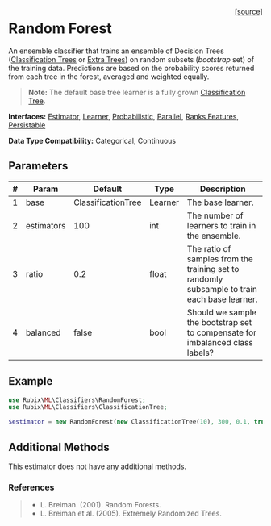 <span style="float:right;"><a href="https://github.com/RubixML/RubixML/blob/master/src/Classifiers/RandomForest.php">[source]</a></span>

# Random Forest
An ensemble classifier that trains an ensemble of Decision Trees ([Classification Trees](classification-tree.md) or [Extra Trees](extra-tree-classifier.md)) on random subsets (*bootstrap* set) of the training data. Predictions are based on the probability scores returned from each tree in the forest, averaged and weighted equally.

> **Note:** The default base tree learner is a fully grown [Classification Tree](classifiers/classification-tree.md).

**Interfaces:** [Estimator](../estimator.md), [Learner](../learner.md), [Probabilistic](../probabilistic.md), [Parallel](../parallel.md), [Ranks Features](../ranks-features.md), [Persistable](../persistable.md)

**Data Type Compatibility:** Categorical, Continuous

## Parameters
| # | Param | Default | Type | Description |
|---|---|---|---|---|
| 1 | base | ClassificationTree | Learner | The base learner. |
| 2 | estimators | 100 | int | The number of learners to train in the ensemble. |
| 3 | ratio | 0.2 | float | The ratio of samples from the training set to randomly subsample to train each base learner. |
| 4 | balanced | false | bool | Should we sample the bootstrap set to compensate for imbalanced class labels? |

## Example
```php
use Rubix\ML\Classifiers\RandomForest;
use Rubix\ML\Classifiers\ClassificationTree;

$estimator = new RandomForest(new ClassificationTree(10), 300, 0.1, true);
```

## Additional Methods
This estimator does not have any additional methods.

### References
>- L. Breiman. (2001). Random Forests.
>- L. Breiman et al. (2005). Extremely Randomized Trees.